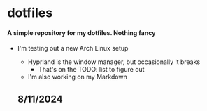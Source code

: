 # dotfiles
#### A simple repository for my dotfiles. Nothing fancy
- I'm testing out a new Arch Linux setup
  - Hyprland is the window manager, but occasionally it breaks
    - That's on the TODO: list to figure out 
  - I'm also working on my Markdown
  

  ## 8/11/2024
